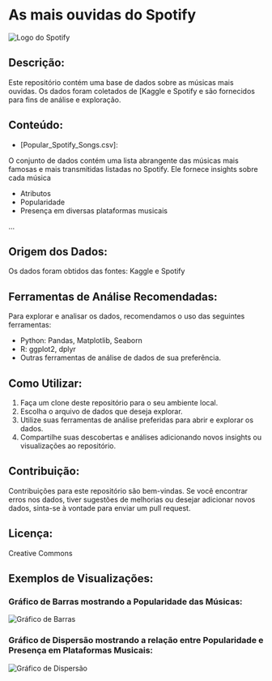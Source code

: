 # As mais ouvidas do Spotify 
![Logo do Spotify](https://wallpapers.com/images/high/spotify-logo-apple-ab3yz9000ze5i7za.webp)


## Descrição:
Este repositório contém uma base de dados sobre as músicas mais ouvidas. Os dados foram coletados de [Kaggle e Spotify e são fornecidos para fins de análise e exploração.

## Conteúdo:
- [Popular_Spotify_Songs.csv]: 

O conjunto de dados contém uma lista abrangente das músicas mais famosas e mais transmitidas listadas no Spotify.
Ele fornece insights sobre cada música

- Atributos
- Popularidade
- Presença em diversas plataformas musicais

 ...

## Origem dos Dados:
Os dados foram obtidos das fontes: Kaggle e Spotify

## Ferramentas de Análise Recomendadas:
Para explorar e analisar os dados, recomendamos o uso das seguintes ferramentas:
- Python: Pandas, Matplotlib, Seaborn
- R: ggplot2, dplyr
- Outras ferramentas de análise de dados de sua preferência.

## Como Utilizar:
1. Faça um clone deste repositório para o seu ambiente local.
2. Escolha o arquivo de dados que deseja explorar.
3. Utilize suas ferramentas de análise preferidas para abrir e explorar os dados.
4. Compartilhe suas descobertas e análises adicionando novos insights ou visualizações ao repositório.

## Contribuição:
Contribuições para este repositório são bem-vindas. Se você encontrar erros nos dados, tiver sugestões de melhorias ou desejar adicionar novos dados, sinta-se à vontade para enviar um pull request.

## Licença:
Creative Commons

## Exemplos de Visualizações:

### Gráfico de Barras mostrando a Popularidade das Músicas:
![Gráfico de Barras](https://www.tenhomaisdiscosqueamigos.com/wp-content/uploads/2020/05/grafico-barra-mercado-musica.jpg)

### Gráfico de Dispersão mostrando a relação entre Popularidade e Presença em Plataformas Musicais:
![Gráfico de Dispersão](https://png.pngtree.com/background/20210714/original/pngtree-abstract-particle-equalizer-visualization-music-background-picture-image_1230004.jpg)
